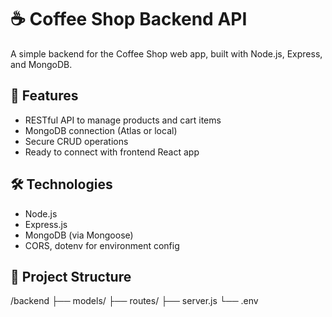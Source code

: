 # ☕ Coffee Shop Backend API

A simple backend for the Coffee Shop web app, built with Node.js, Express, and MongoDB.

## 🚀 Features
- RESTful API to manage products and cart items
- MongoDB connection (Atlas or local)
- Secure CRUD operations
- Ready to connect with frontend React app

## 🛠️ Technologies
- Node.js
- Express.js
- MongoDB (via Mongoose)
- CORS, dotenv for environment config

## 📂 Project Structure
/backend
├── models/
├── routes/
├── server.js
└── .env
